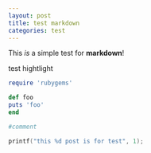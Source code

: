 ```yaml
---
layout: post
title: test markdown
categories: test
---
```

This *is* a simple test for **markdown**!

test hightlight

``` ruby
require 'rubygems'

def foo
puts 'foo'
end

#comment
```

```c++
printf("this %d post is for test", 1);
```

